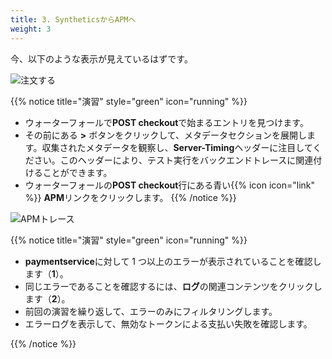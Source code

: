 ```yaml
---
title: 3. SyntheticsからAPMへ
weight: 3
---
```


今、以下のような表示が見えているはずです。

![注文する](../images/run-results-place-order.png)

{{% notice title="演習" style="green" icon="running" %}}

- ウォーターフォールで**POST checkout**で始まるエントリを見つけます。
- その前にある **>** ボタンをクリックして、メタデータセクションを展開します。収集されたメタデータを観察し、**Server-Timing**ヘッダーに注目してください。このヘッダーにより、テスト実行をバックエンドトレースに関連付けることができます。
- ウォーターフォールの**POST checkout**行にある青い{{% icon icon="link" %}} **APM**リンクをクリックします。
  {{% /notice %}}

![APMトレース](../images/apm-trace.png)

{{% notice title="演習" style="green" icon="running" %}}

- **paymentservice**に対して 1 つ以上のエラーが表示されていることを確認します（**1**）。
- 同じエラーであることを確認するには、**ログ**の関連コンテンツをクリックします（**2**）。
- 前回の演習を繰り返して、エラーのみにフィルタリングします。
- エラーログを表示して、無効なトークンによる支払い失敗を確認します。

{{% /notice %}}
